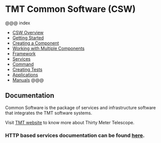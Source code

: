 # TMT Common Software (CSW)

@@@ index
 - [CSW Overview](csw-overview.md)
 - [Getting Started](getting-started.md)
 - [Creating a Component](create-component.md)
 - [Working with Multiple Components](multiple-components.md)
 - [Framework](framework.md)
 - [Services](services.md)
 - [Command](command.md)
 - [Creating Tests](creating-tests.md)
 - [Applications](apps.md)
 - [Manuals](manuals.md)
@@@

## Documentation

Common Software is the package of services and infrastructure software that integrates the TMT software systems.

Visit [TMT website](http://www.tmt.org) to know more about Thirty Meter Telescope.

### HTTP based services documentation can be found [here](swagger/index.html).

